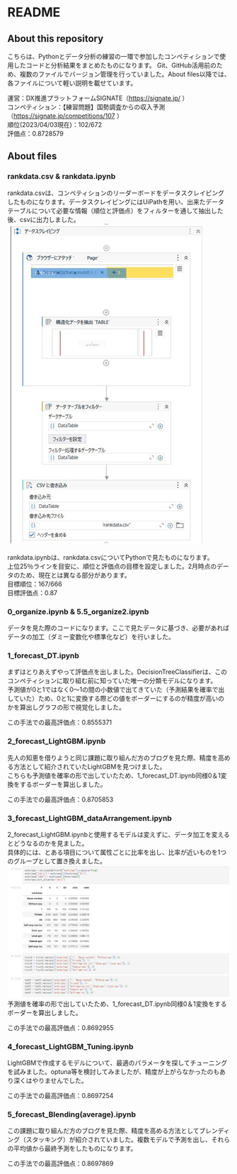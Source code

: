 # README
## About this repository
こちらは、Pythonとデータ分析の練習の一環で参加したコンペティションで使用したコードと分析結果をまとめたものになります。
Git、GitHub活用前のため、複数のファイルでバージョン管理を行っていました。About files以降では、各ファイルについて軽い説明を載せています。

運営：DX推進プラットフォームSIGNATE（https://signate.jp/ ） <br>
コンペティション：【練習問題】国勢調査からの収入予測（https://signate.jp/competitions/107 ） <br>
順位(2023/04/03現在)：102/672 <br>
評価点：0.8728579<br>

## About files
### rankdata.csv & rankdata.ipynb
rankdata.csvは、コンペティションのリーダーボードをデータスクレイピングしたものになります。データスクレイピングにはUiPathを用い、出来たデータテーブルについて必要な情報（順位と評価点）をフィルターを通して抽出した後、csvに出力しました。<br>
![実際のUiPathの画面](/img/datascraping_0.jpg)<br>

rankdata.ipynbは、rankdata.csvについてPythonで見たものになります。<br>
上位25％ラインを目安に、順位と評価点の目標を設定しました。2月時点のデータのため、現在とは異なる部分があります。<br> 
目標順位：167/666 <br>
目標評価点：0.87

### 0_organize.ipynb & 5.5_organize2.ipynb
データを見た際のコードになります。ここで見たデータに基づき、必要があればデータの加工（ダミー変数化や標準化など）を行いました。

### 1_forecast_DT.ipynb
まずはとりあえずやって評価点を出しました。DecisionTreeClassifierは、このコンペティションに取り組む前に知っていた唯一の分類モデルになります。<br>
予測値が0と1ではなく0～1の間の小数値で出てきていた（予測結果を確率で出していた）ため、0と1に変換する際どの値をボーダーにするのが精度が高いのかを算出しグラフの形で視覚化しました。

この手法での最高評価点：0.8555371

### 2_forecast_LightGBM.ipynb
先人の知恵を借りようと同じ課題に取り組んだ方のブログを見た際、精度を高める方法として紹介されていたLightGBMを見つけました。<br>
こちらも予測値を確率の形で出していたため、1_forecast_DT.ipynb同様0＆1変換をするボーダーを算出しました。

この手法での最高評価点：0.8705853

### 3_forecast_LightGBM_dataArrangement.ipynb
2_forecast_LightGBM.ipynbと使用するモデルは変えずに、データ加工を変えるとどうなるのかを見ました。<br>
具体的には、とある項目について属性ごとに比率を出し、比率が近いものを1つのグループとして置き換えました。<br>
![実際にグループ化した一例](/img/dataArrangement.jpg)<br>
予測値を確率の形で出していたため、1_forecast_DT.ipynb同様0＆1変換をするボーダーを算出しました。

この手法での最高評価点：0.8692955

### 4_forecast_LightGBM_Tuning.ipynb
LightGBMで作成するモデルについて、最適のパラメータを探してチューニングを試みました。optuna等を検討してみましたが、精度が上がらなかったのもあり深くはやりませんでした。

この手法での最高評価点：0.8697254

### 5_forecast_Blending(average).ipynb
この課題に取り組んだ方のブログを見た際、精度を高める方法としてブレンディング（スタッキング）が紹介されていました。複数モデルで予測を出し、それらの平均値から最終予測をしたものになります。

この手法での最高評価点：0.8697869